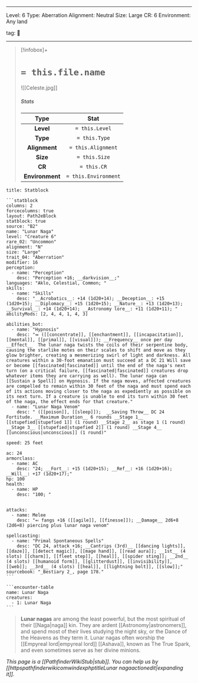 
---


Level: 6
Type: Aberration
Alignment: Neutral
Size: Large
CR: 6
Environment: Any land


tag: 👹

---

> [!infobox]+
> #  `= this.file.name`
> ![[Celeste.jpg]]
> ##### Stats
> Type | Stat |
> :---:|:---:|
> **Level** | `= this.Level` |
> **Type** | `= this.Type` |
> **Alignment** | `= this.Alignment` |
> **Size** | `= this.Size` |
> **CR** | `= this.CR` |
> **Environment** | `= this.Environment` |




````ad-info
title: Statblock

```statblock
columns: 2
forcecolumns: true
layout: Path2eBlock
statblock: true
source: "B2"
name: "Lunar Naga"
level: "Creature 6"
rare_02: "Uncommon"
alignment: "N"
size: "Large"
trait_04: "Aberration"
modifier: 16
perception:
  - name: "Perception"
    desc: "Perception +16; __darkvision__;"
languages: "Aklo, Celestial, Common; "
skills:
  - name: "Skills"
    desc: "__Acrobatics__: +14 (1d20+14); __Deception__: +15 (1d20+15); __Diplomacy__: +15 (1d20+15); __Nature__: +13 (1d20+13); __Survival__: +14 (1d20+14); __Astronomy lore__: +11 (1d20+11); "
abilityMods: [2, 4, 4, 1, 4, 3]

abilities_bot:
  - name: "Hypnosis"
    desc: "⬺ ([[concentrate]], [[enchantment]], [[incapacitation]], [[mental]], [[primal]], [[visual]]); __Frequency__ once per day  __Effect__  The lunar naga twists the coils of their serpentine body, causing the starlike motes on their scales to shift and move as they glow brighter, creating a mesmerizing swirl of light and darkness. All creatures within a 30-foot emanation must succeed at a DC 21 Will save or become [[fascinated|fascinated]] until the end of the naga's next turn (on a critical failure, [[fascinated|fascinated]] creatures drop whatever items they are carrying as well). The lunar naga can [[Sustain a Spell]] on Hypnosis. If the naga moves, affected creatures are compelled to remain within 30 feet of the naga and must spend each of its actions moving closer to the naga as expediently as possible on its next turn. If a creature is unable to end its turn within 30 feet of the naga, the effect ends for that creature."
  - name: "Lunar Naga Venom"
    desc: " ([[poison]], [[sleep]]);  __Saving Throw__ DC 24 Fortitude. __Maximum Duration__ 6 rounds __Stage 1__ [[stupefied|stupefied 1]] (1 round) __Stage 2__ as stage 1 (1 round) __Stage 3__ [[stupefied|stupefied 2]] (1 round) __Stage 4__ [[unconscious|unconscious]] (1 round)"

speed: 25 feet

ac: 24
armorclass:
  - name: AC
    desc: "24; __Fort__: +15 (1d20+15); __Ref__: +16 (1d20+16); __Will__: +17 (1d20+17);"
hp: 100
health:
  - name: HP
    desc: "100; "


attacks:
  - name: Melee
    desc: "⬻ fangs +16 ([[agile]], [[finesse]]); __Damage__ 2d6+8 (2d6+8) piercing plus lunar naga venom"

spellcasting:
  - name: "Primal Spontaneous Spells"
    desc: "DC 24, attack +16; __Cantrips (3rd)__ [[dancing lights]], [[daze]], [[detect magic]], [[mage hand]], [[read aura]]; __1st__ (4 slots) [[charm]], [[fleet step]], [[heal]], [[spider sting]]; __2nd__ (4 slots) [[humanoid form]], [[glitterdust]], [[invisibility]], [[web]]; __3rd__ (4 slots) [[heal]], [[lightning bolt]], [[slow]];"
sourcebook: "_Bestiary 2_, page 178."
```

```encounter-table
name: Lunar Naga
creatures:
  - 1: Lunar Naga
```

````



> **Lunar nagas** are among the least powerful, but the most spiritual of their [[Naga|naga]] kin. They are ardent [[Astronomy|astronomers]], and spend most of their lives studying the night sky, or the Dance of the Heavens as they term it. Lunar nagas often worship the [[Empyreal lord|empyreal lord]] [[Ashava]], known as The True Spark, and even sometimes serve as her divine minions.



*This page is a [[PathfinderWikiStub|stub]]. You can help us by [[httpspathfinderwikicomwindexphptitleLunar nagaactionedit|expanding it]].*










